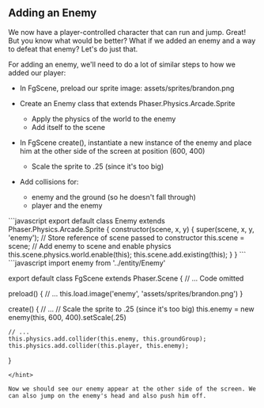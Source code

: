## Adding an Enemy

We now have a player-controlled character that can run and jump. Great! But you know what would be better? What if we added an enemy and a way to defeat that enemy? Let's do just that.

For adding an enemy, we'll need to do a lot of similar steps to how we added our player:

- In FgScene, preload our sprite image: assets/sprites/brandon.png
- Create an Enemy class that extends Phaser.Physics.Arcade.Sprite
  * Apply the physics of the world to the enemy
  * Add itself to the scene

- In FgScene create(), instantiate a new instance of the enemy and place him at the other side of the screen at position (600, 400)
  * Scale the sprite to .25 (since it's too big)
- Add collisions for:
  * enemy and the ground (so he doesn't fall through)
  * player and the enemy

<hint title="Enemy.js solution">
```javascript
export default class Enemy extends Phaser.Physics.Arcade.Sprite {
  constructor(scene, x, y) {
    super(scene, x, y, 'enemy');
    // Store reference of scene passed to constructor
    this.scene = scene;
    // Add enemy to scene and enable physics
    this.scene.physics.world.enable(this);
    this.scene.add.existing(this);
  }
}
```
</hint>

<hint title="FgScene.js solution">
```javascript
import enemy from '../entity/Enemy'

export default class FgScene extends Phaser.Scene {
  // ... Code omitted

  preload() {
    // ...
    this.load.image('enemy', 'assets/sprites/brandon.png')
  }

  create() {
    // ...
    // Scale the sprite to .25 (since it's too big)
    this.enemy = new enemy(this, 600, 400).setScale(.25)

    // ...
    this.physics.add.collider(this.enemy, this.groundGroup);
    this.physics.add.collider(this.player, this.enemy);
  }
```
</hint>

Now we should see our enemy appear at the other side of the screen. We can also jump on the enemy's head and also push him off.
